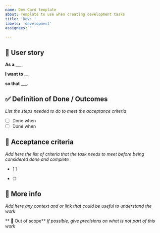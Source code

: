 ```yaml
---
name: Dev Card template
about: Template to use when creating development tasks
title: 'Dev: '
labels: 'development'
assignees: ''

---
```

## 📇 User story
**As a** ___, 

**I want to** __, 

**so that** ___.



## ✅ Definition of Done / Outcomes
_List the steps needed to do to meet the acceptance criteria_
- [ ] Done when 
- [ ] Done when 

## 📜 Acceptance criteria
_Add here the list of criteria that the task needs to meet before being considered done and complete_
- [ ] 
- [ ] 


## 📝 More info
_Add here any context and or link that could be useful to understand the work_


** 🚫 Out of scope**
_If possible, give precisions on what is *not* part of this work_
